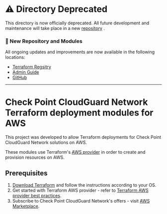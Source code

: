 # ⚠️ Directory Deprecated  
This directory is now officially deprecated. All future development and maintenance will take place in a new [repository](https://registry.terraform.io/modules/CheckPointSW/cloudguard-network-security/azure/latest) 
.  

### 📌 New Repository and Modules  
All ongoing updates and improvements are now available in the following locations:  

- [Terraform Regsitry](https://registry.terraform.io/modules/CheckPointSW/cloudguard-network-security/azure/latest) 
- [Admin Guide](https://support.checkpoint.com/results/sk/sk183294)
- [GitHub](https://github.com/CheckPointSW/terraform-azure-cloudguard-network-security)

___

# Check Point CloudGuard Network Terraform deployment modules for AWS

This project was developed to allow Terraform deployments for Check Point CloudGuard Network solutions on AWS.


These modules use Terraform's [AWS provider](https://www.terraform.io/docs/providers/aws/index.html) in order to create and provision resources on AWS.


 ## Prerequisites

1. [Download Terraform](https://www.terraform.io/downloads.html) and follow the instructions according to your OS.
2. Get started with Terraform AWS provider - refer to [Terraform AWS provider best practices](https://www.terraform.io/docs/providers/aws/index.html).
3. Subscribe to Check Point CloudGuard Network's offers - visit [AWS Marketplace](https://aws.amazon.com/marketplace/seller-profile?id=a979fc8a-dd48-42c8-84cc-63d5d50e3a2f).
